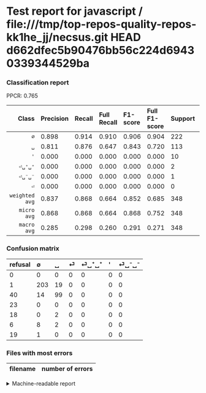 # Test report for javascript / file:///tmp/top-repos-quality-repos-kk1he_jj/necsus.git HEAD d662dfec5b90476bb56c224d69430339344529ba

### Classification report

PPCR: 0.765

| Class | Precision | Recall | Full Recall | F1-score | Full F1-score | Support | Full Support | PPCR |
|------:|:----------|:-------|:------------|:---------|:---------|:--------|:-------------|:-----|
| `∅` | 0.898| 0.914| 0.910| 0.906| 0.904| 222| 223| 0.996 |
| `␣` | 0.811| 0.876| 0.647| 0.843| 0.720| 113| 153| 0.739 |
| `'` | 0.000| 0.000| 0.000| 0.000| 0.000| 10| 16| 0.625 |
| `⏎␣⁺␣⁺` | 0.000| 0.000| 0.000| 0.000| 0.000| 2| 20| 0.100 |
| `⏎␣⁻␣⁻` | 0.000| 0.000| 0.000| 0.000| 0.000| 1| 20| 0.050 |
| `⏎` | 0.000| 0.000| 0.000| 0.000| 0.000| 0| 23| 0.000 |
| `weighted avg` | 0.837| 0.868| 0.664| 0.852| 0.685| 348| 455| 0.765 |
| `micro avg` | 0.868| 0.868| 0.664| 0.868| 0.752| 348| 455| 0.765 |
| `macro avg` | 0.285| 0.298| 0.260| 0.291| 0.271| 348| 455| 0.765 |

### Confusion matrix

|refusal|  ∅| ␣| ⏎| ⏎␣⁺␣⁺| '| ⏎␣⁻␣⁻| 
|:---|:---|:---|:---|:---|:---|:---|
|0 |0 |0 |0 |0 |0 |0 |
|1 |203 |19 |0 |0 |0 |0 |
|40 |14 |99 |0 |0 |0 |0 |
|23 |0 |0 |0 |0 |0 |0 |
|18 |0 |2 |0 |0 |0 |0 |
|6 |8 |2 |0 |0 |0 |0 |
|19 |1 |0 |0 |0 |0 |0 |

### Files with most errors

| filename | number of errors|
|:----:|:-----|

<details>
    <summary>Machine-readable report</summary>
```json
{
  "cl_report": {"\u0027": {"f1-score": 0.0, "precision": 0.0, "recall": 0.0, "support": 10}, "macro avg": {"f1-score": 0.2914671985815603, "precision": 0.2849509163886068, "recall": 0.29842010151744663, "support": 348}, "micro avg": {"f1-score": 0.867816091954023, "precision": 0.867816091954023, "recall": 0.867816091954023, "support": 348}, "weighted avg": {"f1-score": 0.8517126742479824, "precision": 0.8365051751652101, "recall": 0.867816091954023, "support": 348}, "\u2205": {"f1-score": 0.90625, "precision": 0.8982300884955752, "recall": 0.9144144144144144, "support": 222}, "\u23ce": {"f1-score": 0.0, "precision": 0.0, "recall": 0.0, "support": 0}, "\u23ce\u2423\u207a\u2423\u207a": {"f1-score": 0.0, "precision": 0.0, "recall": 0.0, "support": 2}, "\u23ce\u2423\u207b\u2423\u207b": {"f1-score": 0.0, "precision": 0.0, "recall": 0.0, "support": 1}, "\u2423": {"f1-score": 0.8425531914893618, "precision": 0.8114754098360656, "recall": 0.8761061946902655, "support": 113}},
  "cl_report_full": {"\u0027": {"f1-score": 0.0, "precision": 0.0, "recall": 0.0, "support": 16}, "macro avg": {"f1-score": 0.27070527097253155, "precision": 0.2849509163886068, "recall": 0.25956212081245056, "support": 455}, "micro avg": {"f1-score": 0.7521793275217933, "precision": 0.867816091954023, "recall": 0.6637362637362637, "support": 455}, "weighted avg": {"f1-score": 0.6852827528818621, "precision": 0.7131012031635853, "recall": 0.6637362637362637, "support": 455}, "\u2205": {"f1-score": 0.9042316258351893, "precision": 0.8982300884955752, "recall": 0.9103139013452914, "support": 223}, "\u23ce": {"f1-score": 0.0, "precision": 0.0, "recall": 0.0, "support": 23}, "\u23ce\u2423\u207a\u2423\u207a": {"f1-score": 0.0, "precision": 0.0, "recall": 0.0, "support": 20}, "\u23ce\u2423\u207b\u2423\u207b": {"f1-score": 0.0, "precision": 0.0, "recall": 0.0, "support": 20}, "\u2423": {"f1-score": 0.7200000000000001, "precision": 0.8114754098360656, "recall": 0.6470588235294118, "support": 153}},
  "ppcr": 0.7648351648351648
}
```
</details>
